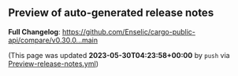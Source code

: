 ## Preview of auto-generated release notes
<!-- Release notes generated using configuration in .github/release.yml at main -->



**Full Changelog**: https://github.com/Enselic/cargo-public-api/compare/v0.30.0...main


(This page was updated **2023-05-30T04:23:58+00:00** by `push` via [Preview-release-notes.yml](https://github.com/Enselic/cargo-public-api/actions/runs/5117540348))
